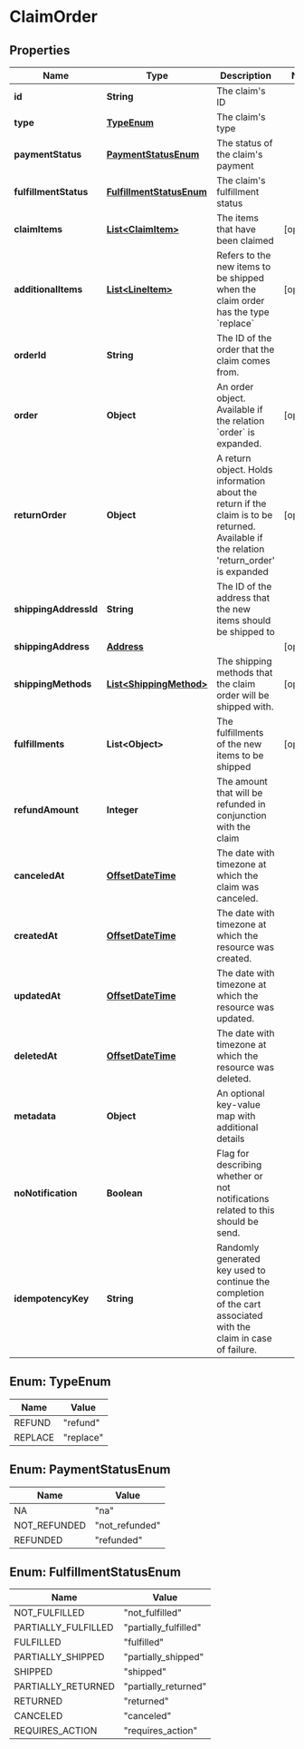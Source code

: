 # ClaimOrder

## Properties
Name | Type | Description | Notes
------------ | ------------- | ------------- | -------------
**id** | **String** | The claim&#x27;s ID | 
**type** | [**TypeEnum**](#TypeEnum) | The claim&#x27;s type | 
**paymentStatus** | [**PaymentStatusEnum**](#PaymentStatusEnum) | The status of the claim&#x27;s payment | 
**fulfillmentStatus** | [**FulfillmentStatusEnum**](#FulfillmentStatusEnum) | The claim&#x27;s fulfillment status | 
**claimItems** | [**List&lt;ClaimItem&gt;**](ClaimItem.md) | The items that have been claimed |  [optional]
**additionalItems** | [**List&lt;LineItem&gt;**](LineItem.md) | Refers to the new items to be shipped when the claim order has the type &#x60;replace&#x60; |  [optional]
**orderId** | **String** | The ID of the order that the claim comes from. | 
**order** | **Object** | An order object. Available if the relation &#x60;order&#x60; is expanded. |  [optional]
**returnOrder** | **Object** | A return object. Holds information about the return if the claim is to be returned. Available if the relation &#x27;return_order&#x27; is expanded |  [optional]
**shippingAddressId** | **String** | The ID of the address that the new items should be shipped to | 
**shippingAddress** | [**Address**](Address.md) |  |  [optional]
**shippingMethods** | [**List&lt;ShippingMethod&gt;**](ShippingMethod.md) | The shipping methods that the claim order will be shipped with. |  [optional]
**fulfillments** | **List&lt;Object&gt;** | The fulfillments of the new items to be shipped |  [optional]
**refundAmount** | **Integer** | The amount that will be refunded in conjunction with the claim | 
**canceledAt** | [**OffsetDateTime**](OffsetDateTime.md) | The date with timezone at which the claim was canceled. | 
**createdAt** | [**OffsetDateTime**](OffsetDateTime.md) | The date with timezone at which the resource was created. | 
**updatedAt** | [**OffsetDateTime**](OffsetDateTime.md) | The date with timezone at which the resource was updated. | 
**deletedAt** | [**OffsetDateTime**](OffsetDateTime.md) | The date with timezone at which the resource was deleted. | 
**metadata** | **Object** | An optional key-value map with additional details | 
**noNotification** | **Boolean** | Flag for describing whether or not notifications related to this should be send. | 
**idempotencyKey** | **String** | Randomly generated key used to continue the completion of the cart associated with the claim in case of failure. | 

<a name="TypeEnum"></a>
## Enum: TypeEnum
Name | Value
---- | -----
REFUND | &quot;refund&quot;
REPLACE | &quot;replace&quot;

<a name="PaymentStatusEnum"></a>
## Enum: PaymentStatusEnum
Name | Value
---- | -----
NA | &quot;na&quot;
NOT_REFUNDED | &quot;not_refunded&quot;
REFUNDED | &quot;refunded&quot;

<a name="FulfillmentStatusEnum"></a>
## Enum: FulfillmentStatusEnum
Name | Value
---- | -----
NOT_FULFILLED | &quot;not_fulfilled&quot;
PARTIALLY_FULFILLED | &quot;partially_fulfilled&quot;
FULFILLED | &quot;fulfilled&quot;
PARTIALLY_SHIPPED | &quot;partially_shipped&quot;
SHIPPED | &quot;shipped&quot;
PARTIALLY_RETURNED | &quot;partially_returned&quot;
RETURNED | &quot;returned&quot;
CANCELED | &quot;canceled&quot;
REQUIRES_ACTION | &quot;requires_action&quot;
